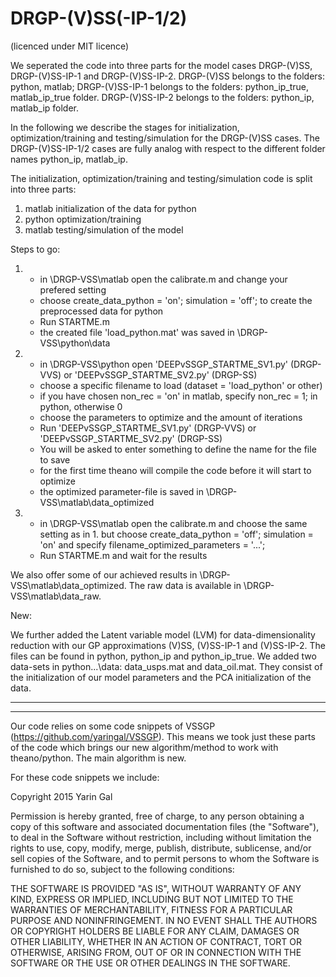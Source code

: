 # DRGP-(V)SS(-IP-1/2)
(licenced under MIT licence)

We seperated the code into three parts for the model cases DRGP-(V)SS, DRGP-(V)SS-IP-1 and DRGP-(V)SS-IP-2.
DRGP-(V)SS belongs to the folders: python, matlab;
DRGP-(V)SS-IP-1 belongs to the folders: python_ip_true, matlab_ip_true folder.
DRGP-(V)SS-IP-2 belongs to the folders: python_ip, matlab_ip folder.

In the following we describe the stages for initialization, optimization/training and testing/simulation for the DRGP-(V)SS cases.
The DRGP-(V)SS-IP-1/2 cases are fully analog with respect to the different folder names python_ip, matlab_ip.

The initialization, optimization/training and testing/simulation code is split into three parts:

1. matlab initialization of the data for python
2. python optimization/training
3. matlab testing/simulation of the model

Steps to go:

1. - in \DRGP-VSS\matlab open the calibrate.m and change your prefered setting
   - choose create_data_python = 'on'; simulation = 'off'; to create the preprocessed data for python
   - Run STARTME.m
   - the created file 'load_python.mat' was saved in \DRGP-VSS\python\data
2. - in \DRGP-VSS\python open 'DEEPvSSGP_STARTME_SV1.py' (DRGP-VVS) or 'DEEPvSSGP_STARTME_SV2.py' (DRGP-SS)
   - choose a specific filename to load (dataset = 'load_python' or other)
   - if you have chosen non_rec = 'on' in matlab, specify non_rec = 1; in python, otherwise 0
   - choose the parameters to optimize and the amount of iterations
   - Run 'DEEPvSSGP_STARTME_SV1.py' (DRGP-VVS) or 'DEEPvSSGP_STARTME_SV2.py' (DRGP-SS)
   - You will be asked to enter something to define the name for the file to save
   - for the first time theano will compile the code before it will start to optimize
   - the optimized parameter-file is saved in \DRGP-VSS\matlab\data_optimized
3. - in \DRGP-VSS\matlab open the calibrate.m and choose the same setting as in 1. but
     choose create_data_python = 'off'; simulation = 'on' and specify
     filename_optimized_parameters = '...';
   - Run STARTME.m and wait for the results
   
We also offer some of our achieved results in \DRGP-VSS\matlab\data_optimized.
The raw data is available in \DRGP-VSS\matlab\data_raw.

New:

We further added the Latent variable model (LVM) for data-dimensionality reduction with our GP approximations (V)SS, (V)SS-IP-1 and (V)SS-IP-2.
The files can be found in python, python_ip and python_ip_true.
We added two data-sets in python...\data: data_usps.mat and data_oil.mat.
They consist of the initialization of our model parameters and the PCA initialization of the data.

---------------
---------------

Our code relies on some code snippets of VSSGP (https://github.com/yaringal/VSSGP).
This means we took just these parts of the code which brings our new algorithm/method to work with theano/python.
The main algorithm is new.

For these code snippets we include:

Copyright 2015 Yarin Gal

Permission is hereby granted, free of charge, to any person obtaining a copy of this software and associated documentation files (the "Software"), to deal in the Software without restriction, including without limitation the rights to use, copy, modify, merge, publish, distribute, sublicense, and/or sell copies of the Software, and to permit persons to whom the Software is furnished to do so, subject to the following conditions:

THE SOFTWARE IS PROVIDED "AS IS", WITHOUT WARRANTY OF ANY KIND, EXPRESS OR IMPLIED, INCLUDING BUT NOT LIMITED TO THE WARRANTIES OF MERCHANTABILITY, FITNESS FOR A PARTICULAR PURPOSE AND NONINFRINGEMENT. IN NO EVENT SHALL THE AUTHORS OR COPYRIGHT HOLDERS BE LIABLE FOR ANY CLAIM, DAMAGES OR OTHER LIABILITY, WHETHER IN AN ACTION OF CONTRACT, TORT OR OTHERWISE, ARISING FROM, OUT OF OR IN CONNECTION WITH THE SOFTWARE OR THE USE OR OTHER DEALINGS IN THE SOFTWARE.


